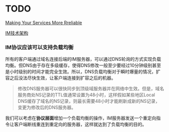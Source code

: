 # TODO


[Making Your Services More Rreliable](https://kevin.burke.dev/slides/reliable-http/)

[IM技术架构](https://github.com/xiancloud/im)


### IM协议应该可以支持负载均衡

所有的客户端通过域名连接后端的IM服务器，可以通过DNS轮询的方式实现负载均衡。但DNS由于存在多级缓存，使得DNS修改一般至少要经过10分钟级别甚至是小时级别的时间才能完全生效。所以，DNS负载均衡对于瞬时爆量的情况，扩容之后没法尽快生效，让客户端连接到扩容之后的机器。

> 修改DNS服务器可以很快同步到顶级域服务器并在网络中生效。但是，域名服务商处NS记录的TTL值通常设置为48小时，这样假如某些地区Local DNS缓存了域名的NS记录，则最长需要48小时才能刷新成新的NS记录，变更为修改后的DNS服务器。

我们可以考虑在**协议层面**增加一个负载均衡的操作，IM服务器发送一个重定向指令让客户端断线重连到重定向的服务器，这样就达到了负载均衡的目的。